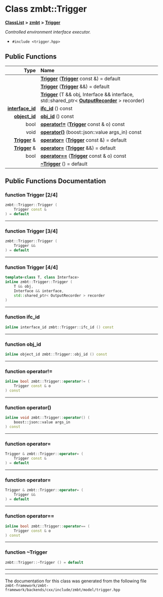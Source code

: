 

# Class zmbt::Trigger



[**ClassList**](annotated.md) **>** [**zmbt**](namespacezmbt.md) **>** [**Trigger**](classzmbt_1_1Trigger.md)



_Controlled environment interface executor._ 

* `#include <trigger.hpp>`





































## Public Functions

| Type | Name |
| ---: | :--- |
|   | [**Trigger**](#function-trigger-24) ([**Trigger**](classzmbt_1_1Trigger.md) const &) = default<br> |
|   | [**Trigger**](#function-trigger-34) ([**Trigger**](classzmbt_1_1Trigger.md) &&) = default<br> |
|   | [**Trigger**](#function-trigger-44) (T && obj, Interface && interface, std::shared\_ptr&lt; [**OutputRecorder**](classzmbt_1_1OutputRecorder.md) &gt; recorder) <br> |
|  [**interface\_id**](classzmbt_1_1interface__id.md) | [**ifc\_id**](#function-ifc_id) () const<br> |
|  [**object\_id**](classzmbt_1_1object__id.md) | [**obj\_id**](#function-obj_id) () const<br> |
|  bool | [**operator!=**](#function-operator) ([**Trigger**](classzmbt_1_1Trigger.md) const & o) const<br> |
|  void | [**operator()**](#function-operator_1) (boost::json::value args\_in) const<br> |
|  [**Trigger**](classzmbt_1_1Trigger.md) & | [**operator=**](#function-operator_2) ([**Trigger**](classzmbt_1_1Trigger.md) const &) = default<br> |
|  [**Trigger**](classzmbt_1_1Trigger.md) & | [**operator=**](#function-operator_3) ([**Trigger**](classzmbt_1_1Trigger.md) &&) = default<br> |
|  bool | [**operator==**](#function-operator_4) ([**Trigger**](classzmbt_1_1Trigger.md) const & o) const<br> |
|   | [**~Trigger**](#function-trigger) () = default<br> |




























## Public Functions Documentation




### function Trigger [2/4]

```C++
zmbt::Trigger::Trigger (
    Trigger const &
) = default
```




<hr>



### function Trigger [3/4]

```C++
zmbt::Trigger::Trigger (
    Trigger &&
) = default
```




<hr>



### function Trigger [4/4]

```C++
template<class T, class Interface>
inline zmbt::Trigger::Trigger (
    T && obj,
    Interface && interface,
    std::shared_ptr< OutputRecorder > recorder
) 
```




<hr>



### function ifc\_id 

```C++
inline interface_id zmbt::Trigger::ifc_id () const
```




<hr>



### function obj\_id 

```C++
inline object_id zmbt::Trigger::obj_id () const
```




<hr>



### function operator!= 

```C++
inline bool zmbt::Trigger::operator!= (
    Trigger const & o
) const
```




<hr>



### function operator() 

```C++
inline void zmbt::Trigger::operator() (
    boost::json::value args_in
) const
```




<hr>



### function operator= 

```C++
Trigger & zmbt::Trigger::operator= (
    Trigger const &
) = default
```




<hr>



### function operator= 

```C++
Trigger & zmbt::Trigger::operator= (
    Trigger &&
) = default
```




<hr>



### function operator== 

```C++
inline bool zmbt::Trigger::operator== (
    Trigger const & o
) const
```




<hr>



### function ~Trigger 

```C++
zmbt::Trigger::~Trigger () = default
```




<hr>

------------------------------
The documentation for this class was generated from the following file `zmbt-framework/zmbt-framework/backends/cxx/include/zmbt/model/trigger.hpp`

